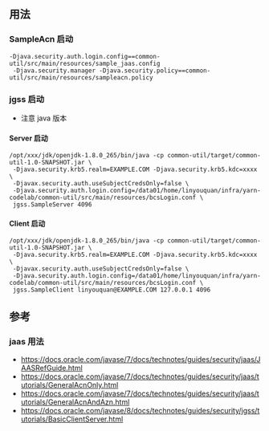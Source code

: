 ## 用法
### SampleAcn 启动
```
-Djava.security.auth.login.config==common-util/src/main/resources/sample_jaas.config
 -Djava.security.manager -Djava.security.policy==common-util/src/main/resources/sampleacn.policy

```

### jgss 启动
- 注意 java 版本
#### Server 启动
```
/opt/xxx/jdk/openjdk-1.8.0_265/bin/java -cp common-util/target/common-util-1.0-SNAPSHOT.jar \
 -Djava.security.krb5.realm=EXAMPLE.COM -Djava.security.krb5.kdc=xxxx \
 -Djavax.security.auth.useSubjectCredsOnly=false \
 -Djava.security.auth.login.config=/data01/home/linyouquan/infra/yarn-codelab/common-util/src/main/resources/bcsLogin.conf \
 jgss.SampleServer 4096
```
#### Client 启动
```
/opt/xxx/jdk/openjdk-1.8.0_265/bin/java -cp common-util/target/common-util-1.0-SNAPSHOT.jar \
 -Djava.security.krb5.realm=EXAMPLE.COM -Djava.security.krb5.kdc=xxxx \
 -Djavax.security.auth.useSubjectCredsOnly=false \
 -Djava.security.auth.login.config=/data01/home/linyouquan/infra/yarn-codelab/common-util/src/main/resources/bcsLogin.conf \
 jgss.SampleClient linyouquan@EXAMPLE.COM 127.0.0.1 4096
```
 
## 参考
### jaas 用法
- https://docs.oracle.com/javase/7/docs/technotes/guides/security/jaas/JAASRefGuide.html
- https://docs.oracle.com/javase/7/docs/technotes/guides/security/jaas/tutorials/GeneralAcnOnly.html
- https://docs.oracle.com/javase/7/docs/technotes/guides/security/jaas/tutorials/GeneralAcnAndAzn.html
- https://docs.oracle.com/javase/8/docs/technotes/guides/security/jgss/tutorials/BasicClientServer.html
